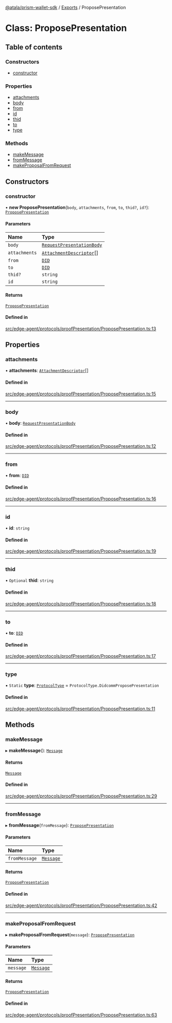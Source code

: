 [@atala/prism-wallet-sdk](../README.md) / [Exports](../modules.md) / ProposePresentation

# Class: ProposePresentation

## Table of contents

### Constructors

- [constructor](ProposePresentation.md#constructor)

### Properties

- [attachments](ProposePresentation.md#attachments)
- [body](ProposePresentation.md#body)
- [from](ProposePresentation.md#from)
- [id](ProposePresentation.md#id)
- [thid](ProposePresentation.md#thid)
- [to](ProposePresentation.md#to)
- [type](ProposePresentation.md#type)

### Methods

- [makeMessage](ProposePresentation.md#makemessage)
- [fromMessage](ProposePresentation.md#frommessage)
- [makeProposalFromRequest](ProposePresentation.md#makeproposalfromrequest)

## Constructors

### constructor

• **new ProposePresentation**(`body`, `attachments`, `from`, `to`, `thid?`, `id?`): [`ProposePresentation`](ProposePresentation.md)

#### Parameters

| Name | Type |
| :------ | :------ |
| `body` | [`RequestPresentationBody`](../interfaces/RequestPresentationBody.md) |
| `attachments` | [`AttachmentDescriptor`](Domain.AttachmentDescriptor.md)[] |
| `from` | [`DID`](Domain.DID.md) |
| `to` | [`DID`](Domain.DID.md) |
| `thid?` | `string` |
| `id` | `string` |

#### Returns

[`ProposePresentation`](ProposePresentation.md)

#### Defined in

[src/edge-agent/protocols/proofPresentation/ProposePresentation.ts:13](https://github.com/hyperledger/identus-edge-agent-sdk-ts/blob/70efa8b16122ab132f36ab1c9f2ac30b3a4b3176/src/edge-agent/protocols/proofPresentation/ProposePresentation.ts#L13)

## Properties

### attachments

• **attachments**: [`AttachmentDescriptor`](Domain.AttachmentDescriptor.md)[]

#### Defined in

[src/edge-agent/protocols/proofPresentation/ProposePresentation.ts:15](https://github.com/hyperledger/identus-edge-agent-sdk-ts/blob/70efa8b16122ab132f36ab1c9f2ac30b3a4b3176/src/edge-agent/protocols/proofPresentation/ProposePresentation.ts#L15)

___

### body

• **body**: [`RequestPresentationBody`](../interfaces/RequestPresentationBody.md)

#### Defined in

[src/edge-agent/protocols/proofPresentation/ProposePresentation.ts:12](https://github.com/hyperledger/identus-edge-agent-sdk-ts/blob/70efa8b16122ab132f36ab1c9f2ac30b3a4b3176/src/edge-agent/protocols/proofPresentation/ProposePresentation.ts#L12)

___

### from

• **from**: [`DID`](Domain.DID.md)

#### Defined in

[src/edge-agent/protocols/proofPresentation/ProposePresentation.ts:16](https://github.com/hyperledger/identus-edge-agent-sdk-ts/blob/70efa8b16122ab132f36ab1c9f2ac30b3a4b3176/src/edge-agent/protocols/proofPresentation/ProposePresentation.ts#L16)

___

### id

• **id**: `string`

#### Defined in

[src/edge-agent/protocols/proofPresentation/ProposePresentation.ts:19](https://github.com/hyperledger/identus-edge-agent-sdk-ts/blob/70efa8b16122ab132f36ab1c9f2ac30b3a4b3176/src/edge-agent/protocols/proofPresentation/ProposePresentation.ts#L19)

___

### thid

• `Optional` **thid**: `string`

#### Defined in

[src/edge-agent/protocols/proofPresentation/ProposePresentation.ts:18](https://github.com/hyperledger/identus-edge-agent-sdk-ts/blob/70efa8b16122ab132f36ab1c9f2ac30b3a4b3176/src/edge-agent/protocols/proofPresentation/ProposePresentation.ts#L18)

___

### to

• **to**: [`DID`](Domain.DID.md)

#### Defined in

[src/edge-agent/protocols/proofPresentation/ProposePresentation.ts:17](https://github.com/hyperledger/identus-edge-agent-sdk-ts/blob/70efa8b16122ab132f36ab1c9f2ac30b3a4b3176/src/edge-agent/protocols/proofPresentation/ProposePresentation.ts#L17)

___

### type

▪ `Static` **type**: [`ProtocolType`](../enums/ProtocolType.md) = `ProtocolType.DidcommProposePresentation`

#### Defined in

[src/edge-agent/protocols/proofPresentation/ProposePresentation.ts:11](https://github.com/hyperledger/identus-edge-agent-sdk-ts/blob/70efa8b16122ab132f36ab1c9f2ac30b3a4b3176/src/edge-agent/protocols/proofPresentation/ProposePresentation.ts#L11)

## Methods

### makeMessage

▸ **makeMessage**(): [`Message`](Domain.Message-1.md)

#### Returns

[`Message`](Domain.Message-1.md)

#### Defined in

[src/edge-agent/protocols/proofPresentation/ProposePresentation.ts:29](https://github.com/hyperledger/identus-edge-agent-sdk-ts/blob/70efa8b16122ab132f36ab1c9f2ac30b3a4b3176/src/edge-agent/protocols/proofPresentation/ProposePresentation.ts#L29)

___

### fromMessage

▸ **fromMessage**(`fromMessage`): [`ProposePresentation`](ProposePresentation.md)

#### Parameters

| Name | Type |
| :------ | :------ |
| `fromMessage` | [`Message`](Domain.Message-1.md) |

#### Returns

[`ProposePresentation`](ProposePresentation.md)

#### Defined in

[src/edge-agent/protocols/proofPresentation/ProposePresentation.ts:42](https://github.com/hyperledger/identus-edge-agent-sdk-ts/blob/70efa8b16122ab132f36ab1c9f2ac30b3a4b3176/src/edge-agent/protocols/proofPresentation/ProposePresentation.ts#L42)

___

### makeProposalFromRequest

▸ **makeProposalFromRequest**(`message`): [`ProposePresentation`](ProposePresentation.md)

#### Parameters

| Name | Type |
| :------ | :------ |
| `message` | [`Message`](Domain.Message-1.md) |

#### Returns

[`ProposePresentation`](ProposePresentation.md)

#### Defined in

[src/edge-agent/protocols/proofPresentation/ProposePresentation.ts:63](https://github.com/hyperledger/identus-edge-agent-sdk-ts/blob/70efa8b16122ab132f36ab1c9f2ac30b3a4b3176/src/edge-agent/protocols/proofPresentation/ProposePresentation.ts#L63)
